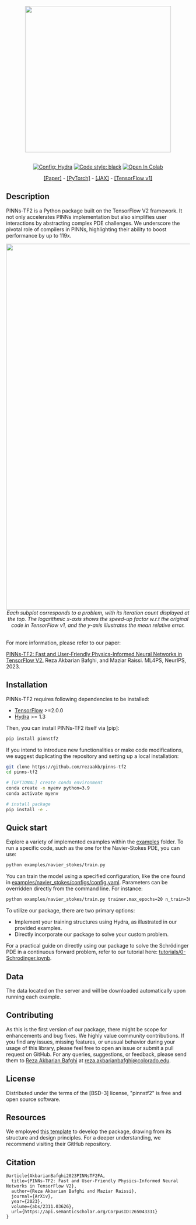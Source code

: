 <div align="center">

<img src="http://drive.google.com/uc?export=view&id=18OEs1wMiVqpxRTEudW-FzXwJelsx5eHm" width="400">
</br>
</br>

<a href="https://hydra.cc/"><img alt="Config: Hydra" src="https://img.shields.io/badge/Config-Hydra-89b8cd"></a>
[![Code style: black](https://img.shields.io/badge/code%20style-black-000000.svg)](https://github.com/psf/black)
[![Open In Colab](https://colab.research.google.com/assets/colab-badge.svg)](https://colab.research.google.com/github/rezaakb/pinns-tf2/blob/main/tutorials/0-Schrodinger.ipynb)

<a href="https://arxiv.org/abs/2311.03626">[Paper]</a> - <a href="https://github.com/rezaakb/pinns-torch">[PyTorch]</a> - <a href="https://github.com/rezaakb/pinns-jax">[JAX]</a> - <a href="https://github.com/maziarraissi/PINNs">[TensorFlow v1]</a>
</div>

## Description

PINNs-TF2 is a Python package built on the TensorFlow V2 framework. It not only accelerates PINNs implementation but also simplifies user interactions by abstracting complex PDE challenges. We underscore the pivotal role of compilers in PINNs, highlighting their ability to boost performance by up to 119x.

<div align="center">
<img src="http://drive.google.com/uc?export=view&id=1vGb-wuPI1bAEsD_5CKtUPUHq8cC1J32X" width="1000">
</br>
<em>Each subplot corresponds to a problem, with its iteration count displayed at the
top. The logarithmic x-axis shows the speed-up factor w.r.t the original code in TensorFlow v1, and the y-axis illustrates the mean relative error.</em>
</div>
</br>


For more information, please refer to our paper:

<a href="https://arxiv.org/abs/2311.03626">PINNs-TF2: Fast and User-Friendly Physics-Informed Neural Networks in TensorFlow V2.</a> Reza Akbarian Bafghi, and Maziar Raissi. ML4PS, NeurIPS, 2023.

## Installation

PINNs-TF2 requires following dependencies to be installed:

- [TensorFlow](https://www.tensorflow.org/install) >=2.0.0
- [Hydra](https://hydra.cc/docs/intro/) >= 1.3

Then, you can install PINNs-TF2 itself via \[pip\]:

```bash
pip install pinnstf2
```

If you intend to introduce new functionalities or make code modifications, we suggest duplicating the repository and setting up a local installation:

```bash
git clone https://github.com/rezaakb/pinns-tf2
cd pinns-tf2

# [OPTIONAL] create conda environment
conda create -n myenv python=3.9
conda activate myenv

# install package
pip install -e .
```

## Quick start

Explore a variety of implemented examples within the [examples](examples) folder. To run a specific code, such as the one for the Navier-Stokes PDE, you can use:

```bash
python examples/navier_stokes/train.py
```

You can train the model using a specified configuration, like the one found in [examples/navier_stokes/configs/config.yaml](examples/navier_stokes/configs/config.yaml). Parameters can be overridden directly from the command line. For instance:

```bash
python examples/navier_stokes/train.py trainer.max_epochs=20 n_train=3000
```

To utilize our package, there are two primary options:

- Implement your training structures using Hydra, as illustrated in our provided examples.
- Directly incorporate our package to solve your custom problem.

For a practical guide on directly using our package to solve the Schrödinger PDE in a continuous forward problem, refer to our tutorial here: [tutorials/0-Schrodinger.ipynb](tutorials/0-Schrodinger.ipynb).

## Data

The data located on the server and will be downloaded automatically upon running each example.

## Contributing

As this is the first version of our package, there might be scope for enhancements and bug fixes. We highly value community contributions. If you find any issues, missing features, or unusual behavior during your usage of this library, please feel free to open an issue or submit a pull request on GitHub. For any queries, suggestions, or feedback, please send them to [Reza Akbarian Bafghi](https://www.linkedin.com/in/rezaakbarian/) at [reza.akbarianbafghi@colorado.edu](mailto:reza.akbarianbafghi@colorado.edu).

## License

Distributed under the terms of the \[BSD-3\] license, "pinnstf2" is free and open source software.

## Resources

We employed [this template](https://github.com/ashleve/lightning-hydra-template) to develop the package, drawing from its structure and design principles. For a deeper understanding, we recommend visiting their GitHub repository.

## Citation

```
@article{AkbarianBafghi2023PINNsTF2FA,
  title={PINNs-TF2: Fast and User-Friendly Physics-Informed Neural Networks in TensorFlow V2},
  author={Reza Akbarian Bafghi and Maziar Raissi},
  journal={ArXiv},
  year={2023},
  volume={abs/2311.03626},
  url={https://api.semanticscholar.org/CorpusID:265043331}
}
```
